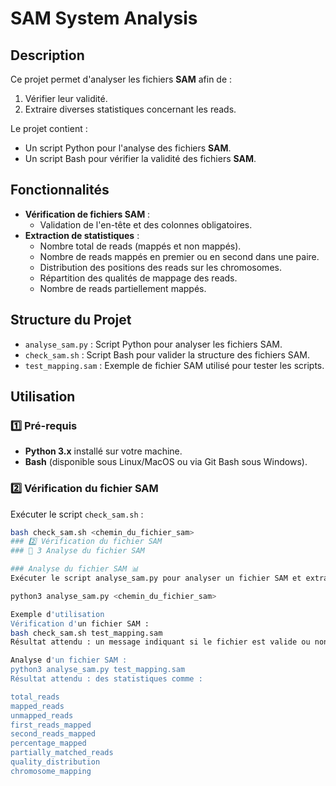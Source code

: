 #  SAM System Analysis

## Description
Ce projet permet d'analyser les fichiers **SAM** afin de :
1. Vérifier leur validité.
2. Extraire diverses statistiques concernant les reads. 

Le projet contient :
- Un script Python pour l'analyse des fichiers **SAM**.
- Un script Bash pour vérifier la validité des fichiers **SAM**.

## Fonctionnalités
- **Vérification de fichiers SAM** :
  - Validation de l'en-tête et des colonnes obligatoires.
- **Extraction de statistiques** :
  - Nombre total de reads (mappés et non mappés).
  - Nombre de reads mappés en premier ou en second dans une paire.
  - Distribution des positions des reads sur les chromosomes.
  - Répartition des qualités de mappage des reads.
  - Nombre de reads partiellement mappés.

## Structure du Projet
- `analyse_sam.py` : Script Python pour analyser les fichiers SAM.
- `check_sam.sh` : Script Bash pour valider la structure des fichiers SAM.
- `test_mapping.sam` : Exemple de fichier SAM utilisé pour tester les scripts.

## Utilisation

### 1️⃣ Pré-requis
- **Python 3.x** installé sur votre machine.
- **Bash** (disponible sous Linux/MacOS ou via Git Bash sous Windows).

### 2️⃣ Vérification du fichier SAM
Exécuter le script `check_sam.sh` :
```bash
bash check_sam.sh <chemin_du_fichier_sam>
### 2️⃣ Vérification du fichier SAM
### 🧪 3 Analyse du fichier SAM

### Analyse du fichier SAM 📊
Exécuter le script analyse_sam.py pour analyser un fichier SAM et extraire des statistiques :

python3 analyse_sam.py <chemin_du_fichier_sam>

Exemple d'utilisation
Vérification d'un fichier SAM :
bash check_sam.sh test_mapping.sam
Résultat attendu : un message indiquant si le fichier est valide ou non.

Analyse d'un fichier SAM :
python3 analyse_sam.py test_mapping.sam
Résultat attendu : des statistiques comme :

total_reads
mapped_reads 
unmapped_reads
first_reads_mapped
second_reads_mapped
percentage_mapped
partially_matched_reads
quality_distribution
chromosome_mapping



